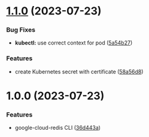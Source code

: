 # [1.1.0](https://github.com/edosrecki/google-cloud-redis-cli/compare/v1.0.0...v1.1.0) (2023-07-23)


### Bug Fixes

* **kubectl:** use correct context for pod ([5a54b27](https://github.com/edosrecki/google-cloud-redis-cli/commit/5a54b27c78df21a5ebdc161757d4707aea549b75))


### Features

* create Kubernetes secret with certificate ([58a56d8](https://github.com/edosrecki/google-cloud-redis-cli/commit/58a56d863dc2d0aa80cf38a8ccb565586ee2757a))

# 1.0.0 (2023-07-23)


### Features

* google-cloud-redis CLI ([36d443a](https://github.com/edosrecki/google-cloud-redis-cli/commit/36d443a317f04d73bc58f4699a40cf27805908d5))
